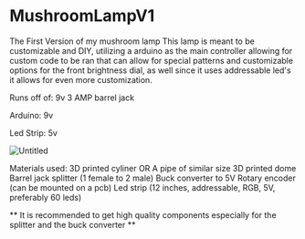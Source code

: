 # MushroomLampV1
The First Version of my mushroom lamp
This lamp is meant to be customizable and DIY, utilizing a arduino as the main controller allowing for custom code to be ran that can allow for special patterns and customizable options for the front brightness dial, as well since it uses addressable led's it allows for even more customization.

Runs off of: 9v 3 AMP barrel jack

Arduino: 9v

Led Strip: 5v

![Untitled](https://github.com/user-attachments/assets/47a2e66f-97d6-46ff-b654-8348a965a057)

Materials used:
3D printed cyliner OR A pipe of similar size
3D printed dome
Barrel jack splitter (1 female to 2 male)
Buck converter to 5V
Rotary encoder (can be mounted on a pcb)
Led strip (12 inches, addressable, RGB, 5V, preferably 60 leds)

** It is recommended to get high quality components especially for the splitter and the buck converter **

